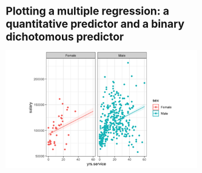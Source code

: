 # Plotting a multiple regression: a quantitative predictor and a binary dichotomous predictor

<img src="Plots/00000f.png">
